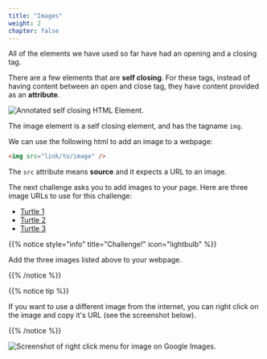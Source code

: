 ```yaml
---
title: "Images"
weight: 2
chapter: false
---
```


All of the elements we have used so far have had an opening and a closing tag.

There are a few elements that are **self closing**.
For these tags, instead of having content between an open and close tag, they have content provided as an **attribute**.

![Annotated self closing HTML Element.](../../images/self_closing_element.png)

The image element is a self closing element, and has the tagname `img`.

We can use the following html to add an image to a webpage:

```html
<img src="link/to/image" />
```

The `src` attribute means **source** and it expects a URL to an image.

The next challenge asks you to add images to your page.
Here are three image URLs to use for this challenge:

- <a href="https://assets.codepen.io/5804361/turtle_1.jpg" target="_blank">Turtle 1</a>
- <a href="https://assets.codepen.io/5804361/turtle_2.jpg" target="_blank">Turtle 2</a>
- <a href="https://assets.codepen.io/5804361/turtle_3.jpg" target="_blank">Turtle 3</a>

{{% notice style="info" title="Challenge!" icon="lightbulb" %}}

Add the three images listed above to your webpage.

{{% /notice %}}

{{% notice tip %}}

If you want to use a different image from the internet, you can right click on the image and copy it's URL (see the screenshot below).

{{% /notice %}}

![Screenshot of right click menu for image on Google Images.](../../images/image_link.png)
